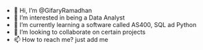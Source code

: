 - 👋 Hi, I’m @GifaryRamadhan
- 👀 I’m interested in being a Data Analyst
- 🌱 I’m currently learning a software called AS400, SQL ad Python  
- 💞️ I’m looking to collaborate on certain projects  
- 📫 How to reach me? just add me

<!---
GifaryRamadhan/GifaryRamadhan is a ✨ special ✨ repository because its `README.md` (this file) appears on your GitHub profile.
You can click the Preview link to take a look at your changes.
--->
